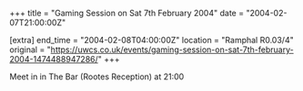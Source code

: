 +++
title = "Gaming Session on Sat 7th February 2004"
date = "2004-02-07T21:00:00Z"

[extra]
end_time = "2004-02-08T04:00:00Z"
location = "Ramphal R0.03/4"
original = "https://uwcs.co.uk/events/gaming-session-on-sat-7th-february-2004-1474488947286/"
+++

Meet in in The Bar (Rootes Reception) at 21:00

